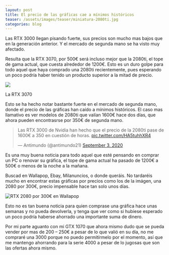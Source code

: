 ```yaml
---
layout: post
title: El precio de las gráficas cae a mínimos históricos
teaser: /assets/images/teaser/miniatura-2080ti.jpg
categories: blog
---
```

Las RTX 3000 llegan pisando fuerte, sus precios son mucho mas bajos que en la generación anterior. Y el mercado de segunda mano se ha visto muy afectado.

Resulta que la RTX 3070, por 500€ será incluso mejor que la 2080ti, el tope de gama actual, que cuesta alrededor de 1200€. Esto es un duro golpe para todo aquel que haya comprado una 2080ti recientemente, pues esperando un poco podría haber tenido un producto superior a la mitad de precio.

[![](https://www.nvidia.com/content/dam/en-zz/Solutions/geforce/ampere/rtx-3070/geforce-rtx-3070-product-gallery-full-screen-3840-2.jpg)](https://www.nvidia.com/content/dam/en-zz/Solutions/geforce/ampere/rtx-3070/geforce-rtx-3070-product-gallery-full-screen-3840-2.jpg)

La RTX 3070

Esto se ha hecho notar bastante fuerte en el mercado de segunda mano, donde el precio de las gráficas han caído a mínimos históricos. El caso mas llamativo es ver modelos de 2080ti que valían 1600€ hace dos días, que ahora pueden encontrasrse por 350€ de segunda mano.
<blockquote class="twitter-tweet"><p lang="es" dir="ltr">Las RTX 3000 de Nvidia han hecho que el precio de la 2080ti pase de 1600€ a 350 en cuestión de horas. <a href="https://t.co/HA5tuhhXR4">pic.twitter.com/HA5tuhhXR4</a></p>&mdash; Antimundo (@antimundo21) <a href="https://twitter.com/antimundo21/status/1301443576514121733?ref_src=twsrc%5Etfw">September 3, 2020</a></blockquote> <script async src="https://platform.twitter.com/widgets.js" charset="utf-8"></script> 

Es una muy buena noticia para todo aquel que esté pensando en comprar un PC o renovar su gráfica, el tope de gama actual ha pasado de 1200€ a 500€ o menos de la noche a la mañana.

Buscad en Wallapop, Ebay, Milanuncios, o donde queráis. No tardaréis mucho en encontrar estas gráficas por precios como los de la imágen, una 2080 por 300€, precio impensable hace tan solo unos días.

![RTX 2080 por 300€ en Wallapop](https://antimundohome.files.wordpress.com/2020/09/3080-wallapop.jpg?w=233)

Esto no es tan buena noticia para quien comprase una gráfica hace unas semanas y no pueda devolverla, y tenga que ver como si hubiese esperado un poco podría haberse ahorrado una importante suma de dinero.

Por mi parte aguanto con mi GTX 1070 que ahora mismo dudo que se pueda vender por mas de 200 – 250€ a pesar de lo que valió en su día, no me compraré una 3000 porque no puedo permitírmelo por el momento, así que me mantengo ahorrando para la serie 4000 a pesar de lo jugosas que son las ofertas ahora mismo.